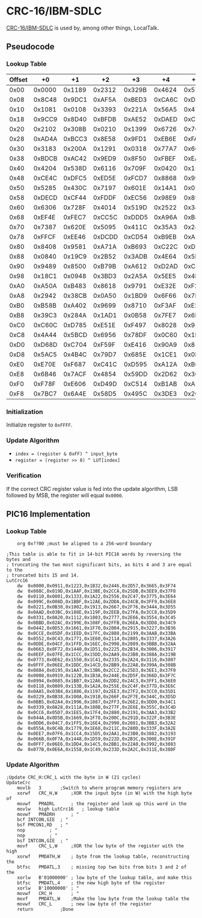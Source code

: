 # CRC-16/IBM-SDLC

[CRC-16/IBM-SDLC](https://reveng.sourceforge.io/crc-catalogue/16.htm#crc.cat.crc-16-ibm-sdlc) is used by, among other things, LocalTalk.


## Pseudocode

### Lookup Table

| Offset | +0     | +1     | +2     | +3     | +4     | +5     | +6     | +7     |
| ------ | ------ | ------ | ------ | ------ | ------ | ------ | ------ | ------ |
| 0x00   | 0x0000 | 0x1189 | 0x2312 | 0x329B | 0x4624 | 0x57AD | 0x6536 | 0x74BF |
| 0x08   | 0x8C48 | 0x9DC1 | 0xAF5A | 0xBED3 | 0xCA6C | 0xDBE5 | 0xE97E | 0xF8F7 |
| 0x10   | 0x1081 | 0x0108 | 0x3393 | 0x221A | 0x56A5 | 0x472C | 0x75B7 | 0x643E |
| 0x18   | 0x9CC9 | 0x8D40 | 0xBFDB | 0xAE52 | 0xDAED | 0xCB64 | 0xF9FF | 0xE876 |
| 0x20   | 0x2102 | 0x308B | 0x0210 | 0x1399 | 0x6726 | 0x76AF | 0x4434 | 0x55BD |
| 0x28   | 0xAD4A | 0xBCC3 | 0x8E58 | 0x9FD1 | 0xEB6E | 0xFAE7 | 0xC87C | 0xD9F5 |
| 0x30   | 0x3183 | 0x200A | 0x1291 | 0x0318 | 0x77A7 | 0x662E | 0x54B5 | 0x453C |
| 0x38   | 0xBDCB | 0xAC42 | 0x9ED9 | 0x8F50 | 0xFBEF | 0xEA66 | 0xD8FD | 0xC974 |
| 0x40   | 0x4204 | 0x538D | 0x6116 | 0x709F | 0x0420 | 0x15A9 | 0x2732 | 0x36BB |
| 0x48   | 0xCE4C | 0xDFC5 | 0xED5E | 0xFCD7 | 0x8868 | 0x99E1 | 0xAB7A | 0xBAF3 |
| 0x50   | 0x5285 | 0x430C | 0x7197 | 0x601E | 0x14A1 | 0x0528 | 0x37B3 | 0x263A |
| 0x58   | 0xDECD | 0xCF44 | 0xFDDF | 0xEC56 | 0x98E9 | 0x8960 | 0xBBFB | 0xAA72 |
| 0x60   | 0x6306 | 0x728F | 0x4014 | 0x519D | 0x2522 | 0x34AB | 0x0630 | 0x17B9 |
| 0x68   | 0xEF4E | 0xFEC7 | 0xCC5C | 0xDDD5 | 0xA96A | 0xB8E3 | 0x8A78 | 0x9BF1 |
| 0x70   | 0x7387 | 0x620E | 0x5095 | 0x411C | 0x35A3 | 0x242A | 0x16B1 | 0x0738 |
| 0x78   | 0xFFCF | 0xEE46 | 0xDCDD | 0xCD54 | 0xB9EB | 0xA862 | 0x9AF9 | 0x8B70 |
| 0x80   | 0x8408 | 0x9581 | 0xA71A | 0xB693 | 0xC22C | 0xD3A5 | 0xE13E | 0xF0B7 |
| 0x88   | 0x0840 | 0x19C9 | 0x2B52 | 0x3ADB | 0x4E64 | 0x5FED | 0x6D76 | 0x7CFF |
| 0x90   | 0x9489 | 0x8500 | 0xB79B | 0xA612 | 0xD2AD | 0xC324 | 0xF1BF | 0xE036 |
| 0x98   | 0x18C1 | 0x0948 | 0x3BD3 | 0x2A5A | 0x5EE5 | 0x4F6C | 0x7DF7 | 0x6C7E |
| 0xA0   | 0xA50A | 0xB483 | 0x8618 | 0x9791 | 0xE32E | 0xF2A7 | 0xC03C | 0xD1B5 |
| 0xA8   | 0x2942 | 0x38CB | 0x0A50 | 0x1BD9 | 0x6F66 | 0x7EEF | 0x4C74 | 0x5DFD |
| 0xB0   | 0xB58B | 0xA402 | 0x9699 | 0x8710 | 0xF3AF | 0xE226 | 0xD0BD | 0xC134 |
| 0xB8   | 0x39C3 | 0x284A | 0x1AD1 | 0x0B58 | 0x7FE7 | 0x6E6E | 0x5CF5 | 0x4D7C |
| 0xC0   | 0xC60C | 0xD785 | 0xE51E | 0xF497 | 0x8028 | 0x91A1 | 0xA33A | 0xB2B3 |
| 0xC8   | 0x4A44 | 0x5BCD | 0x6956 | 0x78DF | 0x0C60 | 0x1DE9 | 0x2F72 | 0x3EFB |
| 0xD0   | 0xD68D | 0xC704 | 0xF59F | 0xE416 | 0x90A9 | 0x8120 | 0xB3BB | 0xA232 |
| 0xD8   | 0x5AC5 | 0x4B4C | 0x79D7 | 0x685E | 0x1CE1 | 0x0D68 | 0x3FF3 | 0x2E7A |
| 0xE0   | 0xE70E | 0xF687 | 0xC41C | 0xD595 | 0xA12A | 0xB0A3 | 0x8238 | 0x93B1 |
| 0xE8   | 0x6B46 | 0x7ACF | 0x4854 | 0x59DD | 0x2D62 | 0x3CEB | 0x0E70 | 0x1FF9 |
| 0xF0   | 0xF78F | 0xE606 | 0xD49D | 0xC514 | 0xB1AB | 0xA022 | 0x92B9 | 0x8330 |
| 0xF8   | 0x7BC7 | 0x6A4E | 0x58D5 | 0x495C | 0x3DE3 | 0x2C6A | 0x1EF1 | 0x0F78 |


### Initialization

Initialize register to `0xFFFF`.


### Update Algorithm

* `index = (register & 0xFF) ^ input_byte`
* `register = (register >> 8) ^ LUT[index]`


### Verification

If the correct CRC register value is fed into the update algorithm, LSB followed by MSB, the register will equal `0x0000`.


## PIC16 Implementation

### Lookup Table

```
	org	0x??00 ;must be aligned to a 256-word boundary

;This table is able to fit in 14-bit PIC16 words by reversing the bytes and
; truncating the two most significant bits, as bits 4 and 3 are equal to the
; truncated bits 15 and 14.
LutCrc16
	dw	0x0000,0x0911,0x1223,0x1B32,0x2446,0x2D57,0x3665,0x3F74
	dw	0x088C,0x019D,0x1AAF,0x13BE,0x2CCA,0x25DB,0x3EE9,0x37F8
	dw	0x0110,0x0801,0x1333,0x1A22,0x2556,0x2C47,0x3775,0x3E64
	dw	0x099C,0x008D,0x1BBF,0x12AE,0x2DDA,0x24CB,0x3FF9,0x36E8
	dw	0x0221,0x0B30,0x1002,0x1913,0x2667,0x2F76,0x3444,0x3D55
	dw	0x0AAD,0x03BC,0x188E,0x119F,0x2EEB,0x27FA,0x3CC8,0x35D9
	dw	0x0331,0x0A20,0x1112,0x1803,0x2777,0x2E66,0x3554,0x3C45
	dw	0x0BBD,0x02AC,0x199E,0x108F,0x2FFB,0x26EA,0x3DD8,0x34C9
	dw	0x0442,0x0D53,0x1661,0x1F70,0x2004,0x2915,0x3227,0x3B36
	dw	0x0CCE,0x05DF,0x1EED,0x17FC,0x2888,0x2199,0x3AAB,0x33BA
	dw	0x0552,0x0C43,0x1771,0x1E60,0x2114,0x2805,0x3337,0x3A26
	dw	0x0DDE,0x04CF,0x1FFD,0x16EC,0x2998,0x2089,0x3BBB,0x32AA
	dw	0x0663,0x0F72,0x1440,0x1D51,0x2225,0x2B34,0x3006,0x3917
	dw	0x0EEF,0x07FE,0x1CCC,0x15DD,0x2AA9,0x23B8,0x388A,0x319B
	dw	0x0773,0x0E62,0x1550,0x1C41,0x2335,0x2A24,0x3116,0x3807
	dw	0x0FFF,0x06EE,0x1DDC,0x14CD,0x2BB9,0x22A8,0x399A,0x308B
	dw	0x0884,0x0195,0x1AA7,0x13B6,0x2CC2,0x25D3,0x3EE1,0x37F0
	dw	0x0008,0x0919,0x122B,0x1B3A,0x244E,0x2D5F,0x366D,0x3F7C
	dw	0x0994,0x0085,0x1BB7,0x12A6,0x2DD2,0x24C3,0x3FF1,0x36E0
	dw	0x0118,0x0809,0x133B,0x1A2A,0x255E,0x2C4F,0x377D,0x3E6C
	dw	0x0AA5,0x03B4,0x1886,0x1197,0x2EE3,0x27F2,0x3CC0,0x35D1
	dw	0x0229,0x0B38,0x100A,0x191B,0x266F,0x2F7E,0x344C,0x3D5D
	dw	0x0BB5,0x02A4,0x1996,0x1087,0x2FF3,0x26E2,0x3DD0,0x34C1
	dw	0x0339,0x0A28,0x111A,0x180B,0x277F,0x2E6E,0x355C,0x3C4D
	dw	0x0CC6,0x05D7,0x1EE5,0x17F4,0x2880,0x2191,0x3AA3,0x33B2
	dw	0x044A,0x0D5B,0x1669,0x1F78,0x200C,0x291D,0x322F,0x3B3E
	dw	0x0DD6,0x04C7,0x1FF5,0x16E4,0x2990,0x2081,0x3BB3,0x32A2
	dw	0x055A,0x0C4B,0x1779,0x1E68,0x211C,0x280D,0x333F,0x3A2E
	dw	0x0EE7,0x07F6,0x1CC4,0x15D5,0x2AA1,0x23B0,0x3882,0x3193
	dw	0x066B,0x0F7A,0x1448,0x1D59,0x222D,0x2B3C,0x300E,0x391F
	dw	0x0FF7,0x06E6,0x1DD4,0x14C5,0x2BB1,0x22A0,0x3992,0x3083
	dw	0x077B,0x0E6A,0x1558,0x1C49,0x233D,0x2A2C,0x311E,0x380F
```


### Update Algorithm

```
;Update CRC_H:CRC_L with the byte in W (21 cycles)
UpdateCrc
	movlb	3		;Switch to where program memory registers are
	xorwf	CRC_H,W		;XOR the input byte (in W) with the high byte of
	movwf	PMADRL		; the register and look up this word in the
	movlw	high LutCrc16	; lookup table
	movwf	PMADRH		; "
	bcf	INTCON,GIE	; "
	bsf	PMCON1,RD	; "
	nop			; "
	nop			; "
	bsf	INTCON,GIE	; "
	movf	CRC_L,W		;XOR the low byte of the register with the high
	xorwf	PMDATH,W	; byte from the lookup table, reconstructing the
	btfsc	PMDATL,3	; missing top two bits from bits 3 and 2 of the
	xorlw	B'01000000'	; low byte of the lookup table, and make this
	btfsc	PMDATL,4	; the new high byte of the register
	xorlw	B'10000000'	; "
	movwf	CRC_H		; "
	movf	PMDATL,W	;Make the low byte from the lookup table the
	movwf	CRC_L		; new low byte of the register
	return			;Done
```
